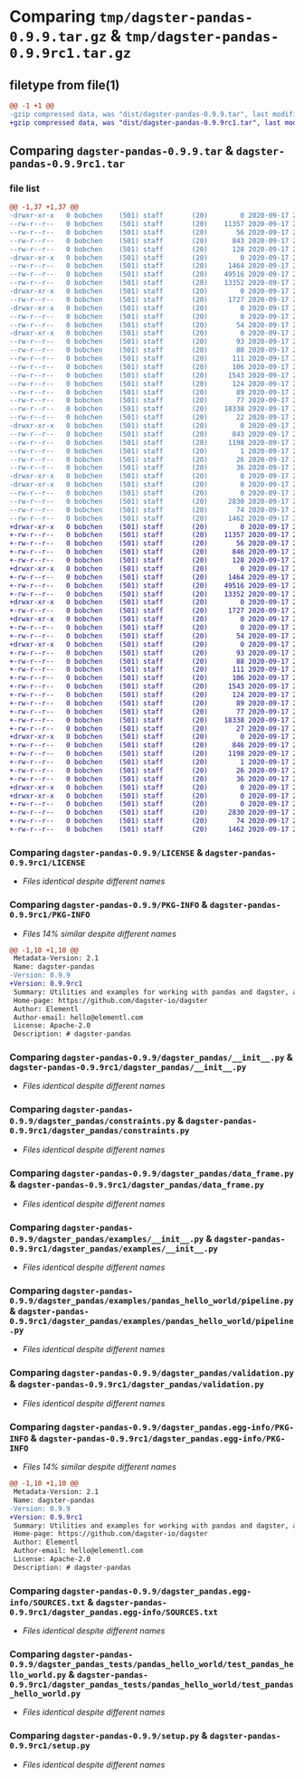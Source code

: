 # Comparing `tmp/dagster-pandas-0.9.9.tar.gz` & `tmp/dagster-pandas-0.9.9rc1.tar.gz`

## filetype from file(1)

```diff
@@ -1 +1 @@
-gzip compressed data, was "dist/dagster-pandas-0.9.9.tar", last modified: Thu Sep 17 21:28:47 2020, max compression
+gzip compressed data, was "dist/dagster-pandas-0.9.9rc1.tar", last modified: Thu Sep 17 21:08:25 2020, max compression
```

## Comparing `dagster-pandas-0.9.9.tar` & `dagster-pandas-0.9.9rc1.tar`

### file list

```diff
@@ -1,37 +1,37 @@
-drwxr-xr-x   0 bobchen    (501) staff       (20)        0 2020-09-17 21:28:47.000000 dagster-pandas-0.9.9/
--rw-r--r--   0 bobchen    (501) staff       (20)    11357 2020-09-17 21:24:45.000000 dagster-pandas-0.9.9/LICENSE
--rw-r--r--   0 bobchen    (501) staff       (20)       56 2020-09-17 21:24:45.000000 dagster-pandas-0.9.9/MANIFEST.in
--rw-r--r--   0 bobchen    (501) staff       (20)      843 2020-09-17 21:28:47.000000 dagster-pandas-0.9.9/PKG-INFO
--rw-r--r--   0 bobchen    (501) staff       (20)      128 2020-09-17 21:24:45.000000 dagster-pandas-0.9.9/README.md
-drwxr-xr-x   0 bobchen    (501) staff       (20)        0 2020-09-17 21:28:47.000000 dagster-pandas-0.9.9/dagster_pandas/
--rw-r--r--   0 bobchen    (501) staff       (20)     1464 2020-09-17 21:24:45.000000 dagster-pandas-0.9.9/dagster_pandas/__init__.py
--rw-r--r--   0 bobchen    (501) staff       (20)    49516 2020-09-17 21:24:45.000000 dagster-pandas-0.9.9/dagster_pandas/constraints.py
--rw-r--r--   0 bobchen    (501) staff       (20)    13352 2020-09-17 21:24:45.000000 dagster-pandas-0.9.9/dagster_pandas/data_frame.py
-drwxr-xr-x   0 bobchen    (501) staff       (20)        0 2020-09-17 21:28:47.000000 dagster-pandas-0.9.9/dagster_pandas/examples/
--rw-r--r--   0 bobchen    (501) staff       (20)     1727 2020-09-17 21:24:45.000000 dagster-pandas-0.9.9/dagster_pandas/examples/__init__.py
-drwxr-xr-x   0 bobchen    (501) staff       (20)        0 2020-09-17 21:28:47.000000 dagster-pandas-0.9.9/dagster_pandas/examples/pandas_hello_world/
--rw-r--r--   0 bobchen    (501) staff       (20)        0 2020-09-17 21:24:45.000000 dagster-pandas-0.9.9/dagster_pandas/examples/pandas_hello_world/__init__.py
--rw-r--r--   0 bobchen    (501) staff       (20)       54 2020-09-17 21:24:45.000000 dagster-pandas-0.9.9/dagster_pandas/examples/pandas_hello_world/env.yaml
-drwxr-xr-x   0 bobchen    (501) staff       (20)        0 2020-09-17 21:28:47.000000 dagster-pandas-0.9.9/dagster_pandas/examples/pandas_hello_world/environments/
--rw-r--r--   0 bobchen    (501) staff       (20)       93 2020-09-17 21:24:45.000000 dagster-pandas-0.9.9/dagster_pandas/examples/pandas_hello_world/environments/pandas_hello_world_prod.yaml
--rw-r--r--   0 bobchen    (501) staff       (20)       88 2020-09-17 21:24:45.000000 dagster-pandas-0.9.9/dagster_pandas/examples/pandas_hello_world/environments/pandas_hello_world_test.yaml
--rw-r--r--   0 bobchen    (501) staff       (20)      111 2020-09-17 21:24:45.000000 dagster-pandas-0.9.9/dagster_pandas/examples/pandas_hello_world/environments/papermill_pandas_hello_world_prod.yaml
--rw-r--r--   0 bobchen    (501) staff       (20)      106 2020-09-17 21:24:45.000000 dagster-pandas-0.9.9/dagster_pandas/examples/pandas_hello_world/environments/papermill_pandas_hello_world_test.yaml
--rw-r--r--   0 bobchen    (501) staff       (20)     1543 2020-09-17 21:24:45.000000 dagster-pandas-0.9.9/dagster_pandas/examples/pandas_hello_world/pipeline.py
--rw-r--r--   0 bobchen    (501) staff       (20)      124 2020-09-17 21:24:45.000000 dagster-pandas-0.9.9/dagster_pandas/examples/pandas_hello_world/solids.yaml
--rw-r--r--   0 bobchen    (501) staff       (20)       89 2020-09-17 21:24:45.000000 dagster-pandas-0.9.9/dagster_pandas/examples/pandas_hello_world.yaml
--rw-r--r--   0 bobchen    (501) staff       (20)       77 2020-09-17 21:24:45.000000 dagster-pandas-0.9.9/dagster_pandas/examples/repository.yaml
--rw-r--r--   0 bobchen    (501) staff       (20)    18338 2020-09-17 21:24:45.000000 dagster-pandas-0.9.9/dagster_pandas/validation.py
--rw-r--r--   0 bobchen    (501) staff       (20)       22 2020-09-17 21:24:45.000000 dagster-pandas-0.9.9/dagster_pandas/version.py
-drwxr-xr-x   0 bobchen    (501) staff       (20)        0 2020-09-17 21:28:47.000000 dagster-pandas-0.9.9/dagster_pandas.egg-info/
--rw-r--r--   0 bobchen    (501) staff       (20)      843 2020-09-17 21:28:47.000000 dagster-pandas-0.9.9/dagster_pandas.egg-info/PKG-INFO
--rw-r--r--   0 bobchen    (501) staff       (20)     1198 2020-09-17 21:28:47.000000 dagster-pandas-0.9.9/dagster_pandas.egg-info/SOURCES.txt
--rw-r--r--   0 bobchen    (501) staff       (20)        1 2020-09-17 21:28:47.000000 dagster-pandas-0.9.9/dagster_pandas.egg-info/dependency_links.txt
--rw-r--r--   0 bobchen    (501) staff       (20)       26 2020-09-17 21:28:47.000000 dagster-pandas-0.9.9/dagster_pandas.egg-info/requires.txt
--rw-r--r--   0 bobchen    (501) staff       (20)       36 2020-09-17 21:28:47.000000 dagster-pandas-0.9.9/dagster_pandas.egg-info/top_level.txt
-drwxr-xr-x   0 bobchen    (501) staff       (20)        0 2020-09-17 21:28:47.000000 dagster-pandas-0.9.9/dagster_pandas_tests/
-drwxr-xr-x   0 bobchen    (501) staff       (20)        0 2020-09-17 21:28:47.000000 dagster-pandas-0.9.9/dagster_pandas_tests/pandas_hello_world/
--rw-r--r--   0 bobchen    (501) staff       (20)        0 2020-09-17 21:24:45.000000 dagster-pandas-0.9.9/dagster_pandas_tests/pandas_hello_world/__init__.py
--rw-r--r--   0 bobchen    (501) staff       (20)     2830 2020-09-17 21:24:45.000000 dagster-pandas-0.9.9/dagster_pandas_tests/pandas_hello_world/test_pandas_hello_world.py
--rw-r--r--   0 bobchen    (501) staff       (20)       74 2020-09-17 21:28:47.000000 dagster-pandas-0.9.9/setup.cfg
--rw-r--r--   0 bobchen    (501) staff       (20)     1462 2020-09-17 21:24:45.000000 dagster-pandas-0.9.9/setup.py
+drwxr-xr-x   0 bobchen    (501) staff       (20)        0 2020-09-17 21:08:25.000000 dagster-pandas-0.9.9rc1/
+-rw-r--r--   0 bobchen    (501) staff       (20)    11357 2020-09-17 21:04:59.000000 dagster-pandas-0.9.9rc1/LICENSE
+-rw-r--r--   0 bobchen    (501) staff       (20)       56 2020-09-17 21:04:59.000000 dagster-pandas-0.9.9rc1/MANIFEST.in
+-rw-r--r--   0 bobchen    (501) staff       (20)      846 2020-09-17 21:08:25.000000 dagster-pandas-0.9.9rc1/PKG-INFO
+-rw-r--r--   0 bobchen    (501) staff       (20)      128 2020-09-17 21:04:59.000000 dagster-pandas-0.9.9rc1/README.md
+drwxr-xr-x   0 bobchen    (501) staff       (20)        0 2020-09-17 21:08:25.000000 dagster-pandas-0.9.9rc1/dagster_pandas/
+-rw-r--r--   0 bobchen    (501) staff       (20)     1464 2020-09-17 21:04:59.000000 dagster-pandas-0.9.9rc1/dagster_pandas/__init__.py
+-rw-r--r--   0 bobchen    (501) staff       (20)    49516 2020-09-17 21:04:59.000000 dagster-pandas-0.9.9rc1/dagster_pandas/constraints.py
+-rw-r--r--   0 bobchen    (501) staff       (20)    13352 2020-09-17 21:04:59.000000 dagster-pandas-0.9.9rc1/dagster_pandas/data_frame.py
+drwxr-xr-x   0 bobchen    (501) staff       (20)        0 2020-09-17 21:08:25.000000 dagster-pandas-0.9.9rc1/dagster_pandas/examples/
+-rw-r--r--   0 bobchen    (501) staff       (20)     1727 2020-09-17 21:04:59.000000 dagster-pandas-0.9.9rc1/dagster_pandas/examples/__init__.py
+drwxr-xr-x   0 bobchen    (501) staff       (20)        0 2020-09-17 21:08:25.000000 dagster-pandas-0.9.9rc1/dagster_pandas/examples/pandas_hello_world/
+-rw-r--r--   0 bobchen    (501) staff       (20)        0 2020-09-17 21:04:59.000000 dagster-pandas-0.9.9rc1/dagster_pandas/examples/pandas_hello_world/__init__.py
+-rw-r--r--   0 bobchen    (501) staff       (20)       54 2020-09-17 21:04:59.000000 dagster-pandas-0.9.9rc1/dagster_pandas/examples/pandas_hello_world/env.yaml
+drwxr-xr-x   0 bobchen    (501) staff       (20)        0 2020-09-17 21:08:25.000000 dagster-pandas-0.9.9rc1/dagster_pandas/examples/pandas_hello_world/environments/
+-rw-r--r--   0 bobchen    (501) staff       (20)       93 2020-09-17 21:04:59.000000 dagster-pandas-0.9.9rc1/dagster_pandas/examples/pandas_hello_world/environments/pandas_hello_world_prod.yaml
+-rw-r--r--   0 bobchen    (501) staff       (20)       88 2020-09-17 21:04:59.000000 dagster-pandas-0.9.9rc1/dagster_pandas/examples/pandas_hello_world/environments/pandas_hello_world_test.yaml
+-rw-r--r--   0 bobchen    (501) staff       (20)      111 2020-09-17 21:04:59.000000 dagster-pandas-0.9.9rc1/dagster_pandas/examples/pandas_hello_world/environments/papermill_pandas_hello_world_prod.yaml
+-rw-r--r--   0 bobchen    (501) staff       (20)      106 2020-09-17 21:04:59.000000 dagster-pandas-0.9.9rc1/dagster_pandas/examples/pandas_hello_world/environments/papermill_pandas_hello_world_test.yaml
+-rw-r--r--   0 bobchen    (501) staff       (20)     1543 2020-09-17 21:04:59.000000 dagster-pandas-0.9.9rc1/dagster_pandas/examples/pandas_hello_world/pipeline.py
+-rw-r--r--   0 bobchen    (501) staff       (20)      124 2020-09-17 21:04:59.000000 dagster-pandas-0.9.9rc1/dagster_pandas/examples/pandas_hello_world/solids.yaml
+-rw-r--r--   0 bobchen    (501) staff       (20)       89 2020-09-17 21:04:59.000000 dagster-pandas-0.9.9rc1/dagster_pandas/examples/pandas_hello_world.yaml
+-rw-r--r--   0 bobchen    (501) staff       (20)       77 2020-09-17 21:04:59.000000 dagster-pandas-0.9.9rc1/dagster_pandas/examples/repository.yaml
+-rw-r--r--   0 bobchen    (501) staff       (20)    18338 2020-09-17 21:04:59.000000 dagster-pandas-0.9.9rc1/dagster_pandas/validation.py
+-rw-r--r--   0 bobchen    (501) staff       (20)       27 2020-09-17 21:04:59.000000 dagster-pandas-0.9.9rc1/dagster_pandas/version.py
+drwxr-xr-x   0 bobchen    (501) staff       (20)        0 2020-09-17 21:08:25.000000 dagster-pandas-0.9.9rc1/dagster_pandas.egg-info/
+-rw-r--r--   0 bobchen    (501) staff       (20)      846 2020-09-17 21:08:25.000000 dagster-pandas-0.9.9rc1/dagster_pandas.egg-info/PKG-INFO
+-rw-r--r--   0 bobchen    (501) staff       (20)     1198 2020-09-17 21:08:25.000000 dagster-pandas-0.9.9rc1/dagster_pandas.egg-info/SOURCES.txt
+-rw-r--r--   0 bobchen    (501) staff       (20)        1 2020-09-17 21:08:25.000000 dagster-pandas-0.9.9rc1/dagster_pandas.egg-info/dependency_links.txt
+-rw-r--r--   0 bobchen    (501) staff       (20)       26 2020-09-17 21:08:25.000000 dagster-pandas-0.9.9rc1/dagster_pandas.egg-info/requires.txt
+-rw-r--r--   0 bobchen    (501) staff       (20)       36 2020-09-17 21:08:25.000000 dagster-pandas-0.9.9rc1/dagster_pandas.egg-info/top_level.txt
+drwxr-xr-x   0 bobchen    (501) staff       (20)        0 2020-09-17 21:08:25.000000 dagster-pandas-0.9.9rc1/dagster_pandas_tests/
+drwxr-xr-x   0 bobchen    (501) staff       (20)        0 2020-09-17 21:08:25.000000 dagster-pandas-0.9.9rc1/dagster_pandas_tests/pandas_hello_world/
+-rw-r--r--   0 bobchen    (501) staff       (20)        0 2020-09-17 21:04:59.000000 dagster-pandas-0.9.9rc1/dagster_pandas_tests/pandas_hello_world/__init__.py
+-rw-r--r--   0 bobchen    (501) staff       (20)     2830 2020-09-17 21:04:59.000000 dagster-pandas-0.9.9rc1/dagster_pandas_tests/pandas_hello_world/test_pandas_hello_world.py
+-rw-r--r--   0 bobchen    (501) staff       (20)       74 2020-09-17 21:08:25.000000 dagster-pandas-0.9.9rc1/setup.cfg
+-rw-r--r--   0 bobchen    (501) staff       (20)     1462 2020-09-17 21:04:59.000000 dagster-pandas-0.9.9rc1/setup.py
```

### Comparing `dagster-pandas-0.9.9/LICENSE` & `dagster-pandas-0.9.9rc1/LICENSE`

 * *Files identical despite different names*

### Comparing `dagster-pandas-0.9.9/PKG-INFO` & `dagster-pandas-0.9.9rc1/PKG-INFO`

 * *Files 14% similar despite different names*

```diff
@@ -1,10 +1,10 @@
 Metadata-Version: 2.1
 Name: dagster-pandas
-Version: 0.9.9
+Version: 0.9.9rc1
 Summary: Utilities and examples for working with pandas and dagster, an opinionated framework for expressing data pipelines
 Home-page: https://github.com/dagster-io/dagster
 Author: Elementl
 Author-email: hello@elementl.com
 License: Apache-2.0
 Description: # dagster-pandas
```

### Comparing `dagster-pandas-0.9.9/dagster_pandas/__init__.py` & `dagster-pandas-0.9.9rc1/dagster_pandas/__init__.py`

 * *Files identical despite different names*

### Comparing `dagster-pandas-0.9.9/dagster_pandas/constraints.py` & `dagster-pandas-0.9.9rc1/dagster_pandas/constraints.py`

 * *Files identical despite different names*

### Comparing `dagster-pandas-0.9.9/dagster_pandas/data_frame.py` & `dagster-pandas-0.9.9rc1/dagster_pandas/data_frame.py`

 * *Files identical despite different names*

### Comparing `dagster-pandas-0.9.9/dagster_pandas/examples/__init__.py` & `dagster-pandas-0.9.9rc1/dagster_pandas/examples/__init__.py`

 * *Files identical despite different names*

### Comparing `dagster-pandas-0.9.9/dagster_pandas/examples/pandas_hello_world/pipeline.py` & `dagster-pandas-0.9.9rc1/dagster_pandas/examples/pandas_hello_world/pipeline.py`

 * *Files identical despite different names*

### Comparing `dagster-pandas-0.9.9/dagster_pandas/validation.py` & `dagster-pandas-0.9.9rc1/dagster_pandas/validation.py`

 * *Files identical despite different names*

### Comparing `dagster-pandas-0.9.9/dagster_pandas.egg-info/PKG-INFO` & `dagster-pandas-0.9.9rc1/dagster_pandas.egg-info/PKG-INFO`

 * *Files 14% similar despite different names*

```diff
@@ -1,10 +1,10 @@
 Metadata-Version: 2.1
 Name: dagster-pandas
-Version: 0.9.9
+Version: 0.9.9rc1
 Summary: Utilities and examples for working with pandas and dagster, an opinionated framework for expressing data pipelines
 Home-page: https://github.com/dagster-io/dagster
 Author: Elementl
 Author-email: hello@elementl.com
 License: Apache-2.0
 Description: # dagster-pandas
```

### Comparing `dagster-pandas-0.9.9/dagster_pandas.egg-info/SOURCES.txt` & `dagster-pandas-0.9.9rc1/dagster_pandas.egg-info/SOURCES.txt`

 * *Files identical despite different names*

### Comparing `dagster-pandas-0.9.9/dagster_pandas_tests/pandas_hello_world/test_pandas_hello_world.py` & `dagster-pandas-0.9.9rc1/dagster_pandas_tests/pandas_hello_world/test_pandas_hello_world.py`

 * *Files identical despite different names*

### Comparing `dagster-pandas-0.9.9/setup.py` & `dagster-pandas-0.9.9rc1/setup.py`

 * *Files identical despite different names*

